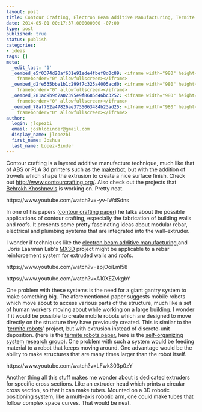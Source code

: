 ```yaml
---
layout: post
title: Contour Crafting, Electron Beam Additive Manufacturing, Termite Robots
date: 2014-05-01 00:17:37.000000000 -07:00
type: post
published: true
status: publish
categories:
- ideas
tags: []
meta:
  _edit_last: '1'
  _oembed_e5f0374d20af631e91ede4fbef8d0c89: <iframe width="980" height="551" src="https://www.youtube.com/embed/-yv-IWdSdns?feature=oembed"
    frameborder="0" allowfullscreen></iframe>
  _oembed_d2fe535bbe1b1c299f7c325a4005acd0: <iframe width="980" height="551" src="https://www.youtube.com/embed/A10XEZvkgbY?feature=oembed"
    frameborder="0" allowfullscreen></iframe>
  _oembed_281ac9b9d7a02395e9f8685d46bc3252: <iframe width="980" height="551" src="https://www.youtube.com/embed/zpjOoiLml58?feature=oembed"
    frameborder="0" allowfullscreen></iframe>
  _oembed_78af762a47826ae3735063484b23ad25: <iframe width="980" height="551" src="https://www.youtube.com/embed/LFwk303p0zY?feature=oembed"
    frameborder="0" allowfullscreen></iframe>
author:
  login: jlopezbi
  email: joshlobinder@gmail.com
  display_name: jlopezbi
  first_name: Joshua
  last_name: Lopez-Binder
---
```

<p>Contour crafting is a layered additive manufacture technique, much like that of ABS or PLA 3d printers such as the <a href="http://www.makerbot.com/?gclid=CJSv7tOyib4CFWuhOgodlw4APA">makerbot</a>, but with the addition of trowels which shape the extrusion to create a nice surface finish. Check out <a href="http://www.contourcrafting.org/">http://www.contourcrafting.org/</a>. Also check out the projects that <a href="http://www.bkhoshnevis.com/?page_id=22">Behrokh Khoshnevis</a> is working on. Pretty neat.</p>
<p>https://www.youtube.com/watch?v=-yv-IWdSdns</p>
<p>In one of his papers (<a href="http://contourcrafting.org/wp-content/uploads/2013/04/AIC2004-Paper1.pdf">contour crafting paper</a>) he talks about the possible applications of contour crafting, especially the fabrication of building walls and roofs. It presents some pretty fascinating ideas about modular rebar, electrical and plumbing systems that are integrated into the wall-extruder.</p>
<p>I wonder if techniques like the <a href="http://www.mmsonline.com/videos/video-electron-beam-direct-manufacturing">electron beam additive manufacturing </a>and  Joris Laarman Lab's <a href="http://www.jorislaarman.com/mx3d-metal.html">MX3D</a> project might be applicable to a rebar reinforcement system for extruded walls and roofs.</p>
<p>https://www.youtube.com/watch?v=zpjOoiLml58</p>
<p>https://www.youtube.com/watch?v=A10XEZvkgbY</p>
<p>One problem with these systems is the need for a giant gantry system to make something big. The aforementioned paper suggests mobile robots which move about to access various parts of the structure, much like a set of human workers moving about while working on a large building. I wonder if it would be possible to create mobile robots which are designed to move directly on the structure they have previously created. This is similar to the '<a href="http://news.sciencemag.org/technology/2014/02/termite-inspired-robots-build-bricks">termite robots</a>' project, but with extrusion instead of discrete-unit deposition. (here is the <a href="http://www.sciencemag.org/content/343/6172/754.full?ijkey=wcGE/tKMM5iGM&amp;keytype=ref&amp;siteid=sci" target="_blank">termite robots paper</a>, here is the <a href="http://www.eecs.harvard.edu/ssr/research/index.html">self-organizing system research group</a>). One problem with such a system would be feeding material to a robot that keeps moving around. One advantage would be the ability to make structures that are many times larger than the robot itself.</p>
<p>https://www.youtube.com/watch?v=LFwk303p0zY</p>
<p>Another thing all this stuff makes me wonder about is dedicated extruders for specific cross sections. Like an extruder head which prints a circular cross section, so that it can make tubes. Mounted on a 3D robotic positioning system, like a multi-axis robotic arm, one could make tubes that follow complex space curves. That would be neat.</p>
